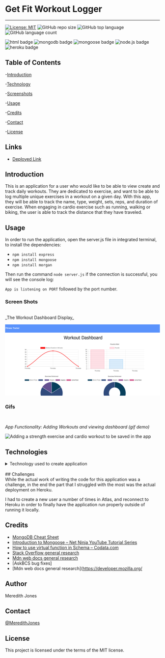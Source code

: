 # Get Fit Workout Logger
***
[![License: MIT](https://img.shields.io/badge/License-MIT-yellow.svg)](https://opensource.org/licenses/MIT)
![GitHub repo size](https://img.shields.io/github/repo-size/meredithajones/get_fit?logo=github)
![GitHub top language](https://img.shields.io/github/languages/top/meredithajones/get_fit?color=green&logo=github&logoColor=green)
![GitHub language count](https://img.shields.io/github/languages/count/meredithajones/get_fit)

![html badge](https://img.shields.io/badge/html5%20-%23E34F26.svg?&style=for-the-badge&logo=html5&logoColor=white)
![mongodb badge](https://img.shields.io/badge/MongoDB-%234ea94b.svg?&style=for-the-badge&logo=mongodb&logoColor=white)
![mongoose badge](https://img.shields.io/badge/Mongoose-%23800.svg?&style=for-the-badge&logoColor=white)
![node.js badge](https://img.shields.io/badge/node.js%20-%2343853D.svg?&style=for-the-badge&logo=node.js&logoColor=white)
![heroku badge](https://img.shields.io/badge/heroku%20-%23430098.svg?&style=for-the-badge&logo=heroku&logoColor=white)

## Table of Contents

-[Introduction](#Introduction)

-[Technology](#Technologies)

-[Screenshots](#Screenshots)
   
-[Usage](#Usage)

-[Credits](#Credits)

-[Contact](#Contact)

-[License](#License) 


## Links

* [Deployed Link](https://morning-reef-44056.herokuapp.com/)

## Introduction
 This is an application for a user who would like to be able to view create and track daily workouts. They are dedicated to exercise, and want to be able to log multiple unique exercises in a workout on a given day. With this app, they will be able to track the name, type, weight, sets, reps, and duration of exercise. When engaging in cardio exercise such as running, walking or biking, the user is able to track the distance that they have traveled. 

## Usage 
In order to run the application, open the server.js file in integrated terminal, to install the dependencies:
* `npm install express`
* `npm install mongoose`
* `npm install morgan`

Then run the command `node server.js` if the connection is successful, you will see the console log:

 `App is listening on PORT` followed by the port number. 
<br>

### Screen Shots
<br>
_The Workout Dashboard Display_

![“The workout dashboard data display”](public/assets/imgs/workout.png)

 ### Gifs
<br>

 _App Functionality: Adding Workouts and viewing dashboard (gif demo)_
<br>

![ Adding a strength exercise and cardio workout to be saved in the app](public/assets/imgs/gifs/workout.gif)



## Technologies
<details>
<summary>Technology used to create application</summary>


* Mongodb

* Mongoose

* Nodejs

* HTML

* CSS 
	

</details>

<br>
## Challenges
<br>
 While the actual work of writing the code for this application was a challenge, in the end the part that I struggled with the most was the actual deployment on Heroku. 

I had to create a new user a number of times in Atlas, and reconnect to Heroku in order to finally have the application run properly outside of running it locally. 


## Credits

* [MongoDB Cheat Sheet](https://gist.github.com/bradtraversy/f407d642bdc3b31681bc7e56d95485b6) 
* [Introduction to Mongoose – Net Ninja YouTube Tutorial Series](https://www.youtube.com/watch?v=P1qaEuJrcGA) 
* [How to use virtual function in Schema – Codata.com ](https://www.codota.com/code/javascript/functions/mongoose/Schema/virtual) 
* [Stack Overflow general research](https://stackoverflow.com/) 
* [Mdn web docs general research](https://developer.mozilla.org/en-US/)
* [AskBCS bug fixes]
* [Mdn web docs general research](https://developer.mozilla.org/

## Author
 Meredith Jones

## Contact
 [@MeredithJones](https://github.com/meredithajones)

## License 
This project is licensed under the terms of the MIT license.
